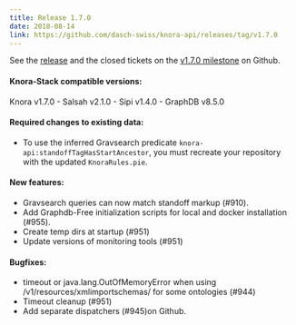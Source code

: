 ```yaml
---
title: Release 1.7.0
date: 2018-08-14
link: https://github.com/dasch-swiss/knora-api/releases/tag/v1.7.0
---
```

See the
[release](https://github.com/dasch-swiss/knora-api/releases/tag/v1.7.0) and the closed tickets on the [v1.7.0 milestone](https://github.com/dasch-swiss/knora-api/milestone/11?closed=1) on Github.

#### Knora-Stack compatible versions:
Knora v1.7.0 - Salsah v2.1.0 - Sipi v1.4.0 - GraphDB v8.5.0

#### Required changes to existing data:

- To use the inferred Gravsearch predicate `knora-api:standoffTagHasStartAncestor`,
  you must recreate your repository with the updated `KnoraRules.pie`.

#### New features:

- Gravsearch queries can now match standoff markup (#910).
- Add Graphdb-Free initialization scripts for local and docker installation (#955).
- Create temp dirs at startup (#951)
- Update versions of monitoring tools (#951)


#### Bugfixes:

- timeout or java.lang.OutOfMemoryError when using /v1/resources/xmlimportschemas/ for some ontologies (#944)
- Timeout cleanup (#951)
- Add separate dispatchers (#945)on Github.
